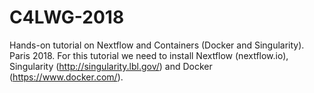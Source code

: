 # C4LWG-2018
Hands-on tutorial on Nextflow and Containers (Docker and Singularity). Paris 2018.
For this tutorial we need to install Nextflow (nextflow.io), Singularity (http://singularity.lbl.gov/) and Docker (https://www.docker.com/).


